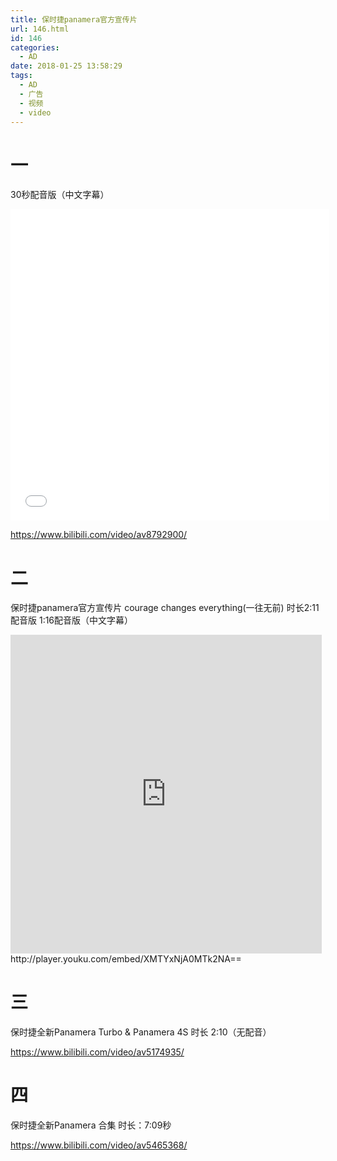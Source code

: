 ```yaml
---
title: 保时捷panamera官方宣传片
url: 146.html
id: 146
categories:
  - AD
date: 2018-01-25 13:58:29
tags:
  - AD
  - 广告
  - 视频
  - video
---
```


# 一
30秒配音版（中文字幕） 
<iframe height=498 width=510 src="//player.bilibili.com/player.html?aid=8792900&cid=14502121&page=1" scrolling="no" border="0" frameborder="no" framespacing="0" allowfullscreen="true"> </iframe>

https://www.bilibili.com/video/av8792900/

# 二
保时捷panamera官方宣传片 courage changes everything(一往无前) 时长2:11配音版 1:16配音版（中文字幕） 


<iframe height=498 width=510 src='http://player.youku.com/embed/XMTYxNjA0MTk2NA==' style='width:498px;height:510px' frameborder=0 'allowfullscreen'></iframe>
http://player.youku.com/embed/XMTYxNjA0MTk2NA== 
 


# 三
保时捷全新Panamera Turbo & Panamera 4S 时长 2:10（无配音） 

https://www.bilibili.com/video/av5174935/ 

# 四
保时捷全新Panamera 合集 时长：7:09秒 

https://www.bilibili.com/video/av5465368/